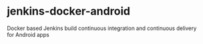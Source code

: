 # jenkins-docker-android
Docker based Jenkins build continuous integration and continuous delivery for Android apps
